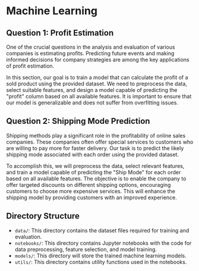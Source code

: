# Machine Learning

## Question 1: Profit Estimation

One of the crucial questions in the analysis and evaluation of various companies is estimating profits. Predicting future events and making informed decisions for company strategies are among the key applications of profit estimation.

In this section, our goal is to train a model that can calculate the profit of a sold product using the provided dataset. We need to preprocess the data, select suitable features, and design a model capable of predicting the "profit" column based on all available features. It is important to ensure that our model is generalizable and does not suffer from overfitting issues.

## Question 2: Shipping Mode Prediction

Shipping methods play a significant role in the profitability of online sales companies. These companies often offer special services to customers who are willing to pay more for faster delivery. Our task is to predict the likely shipping mode associated with each order using the provided dataset.

To accomplish this, we will preprocess the data, select relevant features, and train a model capable of predicting the "Ship Mode" for each order based on all available features. The objective is to enable the company to offer targeted discounts on different shipping options, encouraging customers to choose more expensive services. This will enhance the shipping model by providing customers with an improved experience.

## Directory Structure

- `data/`: This directory contains the dataset files required for training and evaluation.
- `notebooks/`: This directory contains Jupyter notebooks with the code for data preprocessing, feature selection, and model training.
- `models/`: This directory will store the trained machine learning models.
- `utils/`: This directory contains utility functions used in the notebooks.


